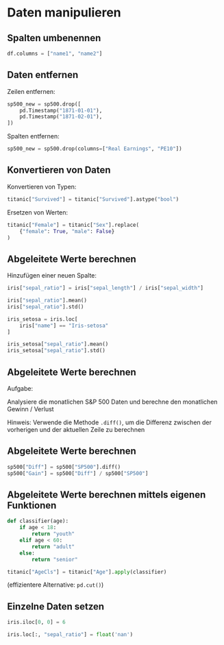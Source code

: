 # Daten manipulieren

## Spalten umbenennen

```py
df.columns = ["name1", "name2"]
```

## Daten entfernen

Zeilen entfernen:

```py
sp500_new = sp500.drop([
    pd.Timestamp("1871-01-01"),
    pd.Timestamp("1871-02-01"),
])
```

Spalten entfernen:

```py
sp500_new = sp500.drop(columns=["Real Earnings", "PE10"])
```

## Konvertieren von Daten

Konvertieren von Typen:

```py
titanic["Survived"] = titanic["Survived"].astype("bool")
```

Ersetzen von Werten:

```py
titanic["Female"] = titanic["Sex"].replace(
    {"female": True, "male": False}
)
```

## Abgeleitete Werte berechnen

Hinzufügen einer neuen Spalte:

```py
iris["sepal_ratio"] = iris["sepal_length"] / iris["sepal_width"]

iris["sepal_ratio"].mean()
iris["sepal_ratio"].std()

iris_setosa = iris.loc[
    iris["name"] == "Iris-setosa"
]

iris_setosa["sepal_ratio"].mean()
iris_setosa["sepal_ratio"].std()
```

## Abgeleitete Werte berechnen

Aufgabe:

Analysiere die monatlichen S&P 500 Daten und berechne den monatlichen Gewinn / Verlust

Hinweis: Verwende die Methode `.diff()`, um die Differenz zwischen der vorherigen und der aktuellen Zeile zu berechnen

## Abgeleitete Werte berechnen

```py
sp500["Diff"] = sp500["SP500"].diff()
sp500["Gain"] = sp500["Diff"] / sp500["SP500"]
```

## Abgeleitete Werte berechnen mittels eigenen Funktionen

```py
def classifier(age):
    if age < 18:
        return "youth"
    elif age < 60:
        return "adult"
    else:
        return "senior"

titanic["AgeCls"] = titanic["Age"].apply(classifier)
```

(effizientere Alternative: `pd.cut()`)

## Einzelne Daten setzen

```py
iris.iloc[0, 0] = 6

iris.loc[:, "sepal_ratio"] = float('nan')
```
